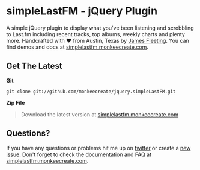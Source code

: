 # simpleLastFM - jQuery Plugin

A simple jQuery plugin to display what you've been listening and scrobbling to Last.fm including recent tracks, top albums, weekly charts and plenty more. Handcrafted with ♥ from Austin, Texas by [James Fleeting](http://twitter.com/fleetingftw). You can find demos and docs at [simplelastfm.monkeecreate.com](http://simplelastfm.monkeecreate.com/).

## Get The Latest

**Git**
```shell
git clone git://github.com/monkeecreate/jquery.simpleLastFM.git
```

**Zip File**
> Download the latest version at [simplelastfm.monkeecreate.com](http://simplelastfm.monkeecreate.com/)

## Questions?
If you have any questions or problems hit me up on [twitter](http://twitter.com/fleetingftw) or create a [new issue](https://github.com/monkeecreate/jquery.simpleLastFM/issues/new). Don't forget to check the documentation and FAQ at [simplelastfm.monkeecreate.com](http://simplelastfm.monkeecreate.com).
